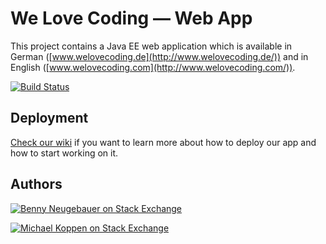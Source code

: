 # We Love Coding — Web App

This project contains a Java EE web application which is available in German ([www.welovecoding.de](http://www.welovecoding.de/)) and in English ([www.welovecoding.com](http://www.welovecoding.com/)).

[![Build Status](http://93.180.157.228:8080/buildStatus/icon?job=WeLoveCoding_Test)](http://93.180.157.228:8080/job/WeLoveCoding_Test/)

## Deployment

[Check our wiki](https://github.com/bennyn/wlc-webapp/wiki) if you want to learn more about how to deploy our app and how to start working on it.

## Authors

[![Benny Neugebauer on Stack Exchange][stack_exchange_flair_bennyn]][stack_exchange_link_bennyn]

[![Michael Koppen on Stack Exchange][stack_exchange_flair_yser]][stack_exchange_link_yser]


[stack_exchange_link_bennyn]: http://stackexchange.com/users/203782/benny-neugebauer?tab=accounts
[stack_exchange_link_yser]: http://stackexchange.com/users/3210455/yser?tab=accounts
[stack_exchange_flair_bennyn]: http://stackexchange.com/users/flair/203782.png?theme=default
[stack_exchange_flair_yser]: http://stackexchange.com/users/flair/3210455.png?theme=default
